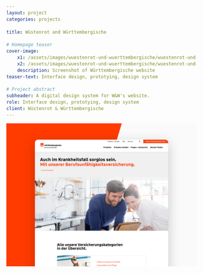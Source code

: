```yaml
---
layout: project
categories: projects

title: Wüstenrot and Württembergische

# Homepage teaser
cover-image:
    x1: /assets/images/wuestenrot-und-wuerttembergische/wuestenrot-und-wuerttembergische-cover@1x.jpg
    x2: /assets/images/wuestenrot-und-wuerttembergische/wuestenrot-und-wuerttembergische-cover@2x.jpg
    description: Screenshot of Württembergische website
teaser-text: Interface design, prototying, design system

# Project abstract
subheader: A digital design system for W&W's website.
role: Interface design, prototying, design system
client: Wüstenrot & Württembergische
---
```


![Screenshot of W&W's website relaunch.](/assets/images/wuestenrot-und-wuerttembergische/wuestenrot_and_wuerttembergische-intro.png)